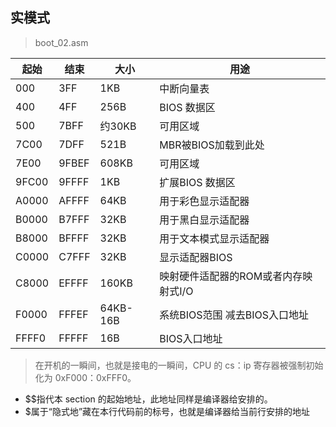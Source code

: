 ## 实模式
> boot_02.asm

起始 | 结束  | 大小  | 用途 
---  | ---  | ---   | ---
000  | 3FF  | 1KB   | 中断向量表
400  | 4FF  | 256B  | BIOS 数据区
500  | 7BFF | 约30KB| 可用区域
7C00 | 7DFF | 521B  | MBR被BIOS加载到此处
7E00 | 9FBEF| 608KB | 可用区域
9FC00| 9FFFF| 1KB   | 扩展BIOS 数据区
A0000| AFFFF| 64KB  | 用于彩色显示适配器
B0000| B7FFF| 32KB  | 用于黑白显示适配器
B8000| BFFFF| 32KB  | 用于文本模式显示适配器
C0000| C7FFF| 32KB  | 显示适配器BIOS
C8000| EFFFF| 160KB | 映射硬件适配器的ROM或者内存映射式I/O
F0000| FFFEF| 64KB-16B| 系统BIOS范围 减去BIOS入口地址
FFFF0| FFFFF| 16B   | BIOS入口地址

> 在开机的一瞬间，也就是接电的一瞬间，CPU 的 cs：ip 寄存器被强制初始化为 0xF000：0xFFF0。

- $$指代本 section 的起始地址，此地址同样是编译器给安排的。
- $属于“隐式地”藏在本行代码前的标号，也就是编译器给当前行安排的地址

